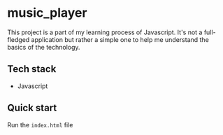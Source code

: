 # music_player

This project is a part of my learning process of Javascript. It's not a full-fledged application but rather a simple one to help me understand the basics of the technology.

## Tech stack

- Javascript

## Quick start

Run the `index.html` file
